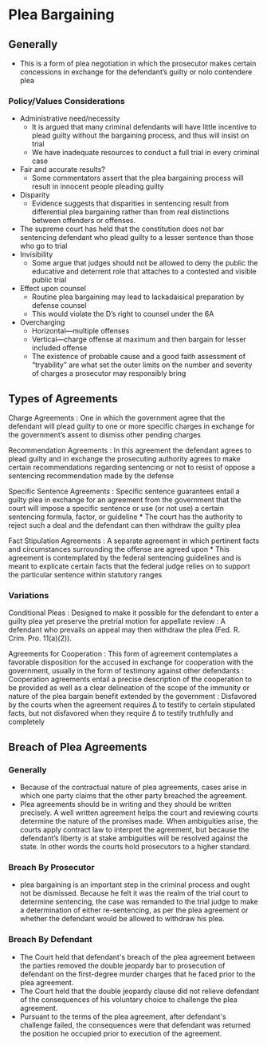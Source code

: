 # Plea Bargaining

## Generally

*  This is a form of plea negotiation in which the prosecutor makes certain concessions in exchange for the defendant’s guilty or nolo contendere plea

### Policy/Values Considerations

* Administrative need/necessity
    * It is argued that many criminal defendants will have little incentive to plead guilty without the bargaining process, and thus will insist on trial
    * We have inadequate resources to conduct a full trial in every criminal case
* Fair and accurate results?
    * Some commentators assert that the plea bargaining process will result in innocent people pleading guilty
* Disparity
    * Evidence suggests that disparities in sentencing result from differential plea bargaining rather than from real distinctions between offenders or offenses.
* The supreme court has held that the constitution does not bar sentencing defendant who plead guilty to a lesser sentence than those who go to trial
* Invisibility
    * Some argue that judges should not be allowed to deny the public the educative and deterrent role that attaches to a contested and visible public trial
* Effect upon counsel
    * Routine plea bargaining may lead to lackadaisical preparation by defense counsel
    * This would violate the D’s right to counsel under the 6A
* Overcharging
    * Horizontal—multiple offenses
    * Vertical—charge offense at maximum and then bargain for lesser included offense
    * The existence of probable cause and a good faith assessment of “tryability” are what set the outer limits on the number and severity of charges a prosecutor may responsibly bring

## Types of Agreements

Charge Agreements
:   One in which the government agree that the defendant will plead guilty to one or more specific charges in exchange for the government’s assent to dismiss other pending charges

Recommendation Agreements
:   In this agreement the defendant agrees to plead guilty and in exchange the prosecuting authority agrees to make certain recommendations regarding sentencing or not to resist of oppose a sentencing recommendation made by the defense

Specific Sentence Agreements
:   Specific sentence guarantees entail a guilty plea in exchange for an agreement from the government that the court will impose a specific sentence or use (or not use) a certain sentencing formula, factor, or guideline
    * The court has the authority to reject such a deal and the defendant can then withdraw the guilty plea

Fact Stipulation Agreements
:   A separate agreement in which pertinent facts and circumstances surrounding the offense are agreed upon
    * This agreement is contemplated by the federal sentencing guidelines and is meant to explicate certain facts that the federal judge relies on to support the particular sentence within statutory ranges

### Variations

Conditional Pleas
:   Designed to make it possible for the defendant to enter a guilty plea yet preserve the pretrial motion for appellate review
:   A defendant who prevails on appeal may then withdraw the plea (Fed. R. Crim. Pro. 11(a)(2)).

Agreements for Cooperation
:   This form of agreement contemplates a favorable disposition for the accused in exchange for cooperation with the government, usually in the form of testimony against other defendants
:   Cooperation agreements entail a precise description of the cooperation to be provided as well as a clear delineation of the scope of the immunity or nature of the plea bargain benefit extended by the government
:   Disfavored by the courts when the agreement requires ∆ to testify to certain stipulated facts, but not disfavored when they require ∆ to testify truthfully and completely

## Breach of Plea Agreements

### Generally

* Because of the contractual nature of plea agreements, cases arise in which one party claims that the other party breached the agreement.
* Plea agreements should be in writing and they should be written precisely. A well written agreement helps the court and reviewing courts determine the nature of the promises made. When ambiguities arise, the courts apply contract law to interpret the agreement, but because the defendant’s liberty is at stake ambiguities will be resolved against the state. In other words the courts hold prosecutors to a higher standard.

### Breach By Prosecutor

* plea bargaining is an important step in the criminal process and ought not be dismissed. Because he felt it was the realm of the trial court to determine sentencing, the case was remanded to the trial judge to make a determination of either re-sentencing, as per the plea agreement or whether the defendant would be allowed to withdraw his plea.

### Breach By Defendant

* The Court held that defendant's breach of the plea agreement between the parties removed the double jeopardy bar to prosecution of defendant on the first-degree murder charges that he faced prior to the plea agreement. 
* The Court held that the double jeopardy clause did not relieve defendant of the consequences of his voluntary choice to challenge the plea agreement. 
* Pursuant to the terms of the plea agreement, after defendant's challenge failed, the consequences were that defendant was returned the position he occupied prior to execution of the agreement.


